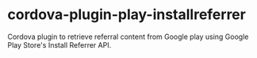 # cordova-plugin-play-installreferrer
Cordova plugin to retrieve referral content from Google play using Google Play Store's Install Referrer API.
